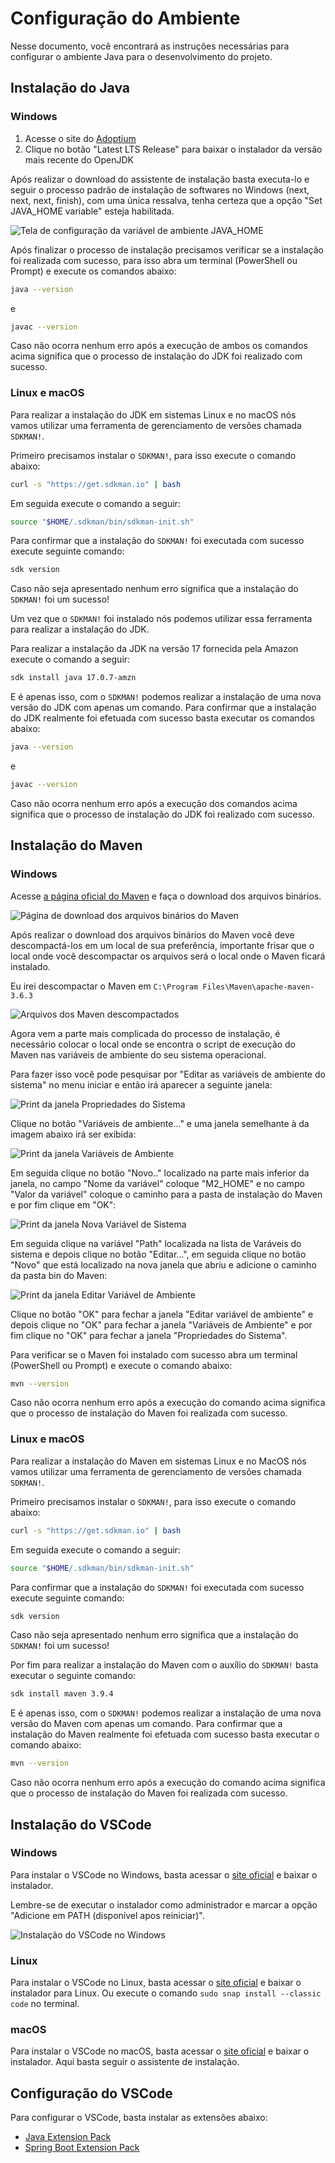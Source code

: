 # Configuração do Ambiente

Nesse documento, você encontrará as instruções necessárias para configurar o ambiente Java para o desenvolvimento do projeto.

## Instalação do Java

### Windows

1. Acesse o site do [Adoptium](https://adoptium.net/)
2. Clique no botão "Latest LTS Release" para baixar o instalador da versão mais recente do OpenJDK

Após realizar o download do assistente de instalação basta executa-lo e seguir o processo padrão de instalação de softwares no Windows (next, next, next, finish), com uma única ressalva, tenha certeza que a opção "Set JAVA_HOME variable" esteja habilitada.

![Tela de configuração da variável de ambiente JAVA_HOME](https://dkrn4sk0rn31v.cloudfront.net/uploads/2021/01/tela-instalacao-definir-JAVA-HOME-path.png)

Após finalizar o processo de instalação precisamos verificar se a instalação foi realizada com sucesso, para isso abra um terminal (PowerShell ou Prompt) e execute os comandos abaixo:

```bash
java --version
```

e

```bash
javac --version
```

Caso não ocorra nenhum erro após a execução de ambos os comandos acima significa que o processo de instalação do JDK foi realizado com sucesso.

### Linux e macOS

Para realizar a instalação do JDK em sistemas Linux e no macOS nós vamos utilizar uma ferramenta de gerenciamento de versões chamada `SDKMAN!`.

Primeiro precisamos instalar o `SDKMAN!`, para isso execute o comando abaixo:

```bash
curl -s "https://get.sdkman.io" | bash
```

Em seguida execute o comando a seguir:

```bash
source "$HOME/.sdkman/bin/sdkman-init.sh"
```

Para confirmar que a instalação do `SDKMAN!` foi executada com sucesso execute seguinte comando:

```bash
sdk version
```

Caso não seja apresentado nenhum erro significa que a instalação do `SDKMAN!` foi um sucesso!

Um vez que o `SDKMAN!` foi instalado nós podemos utilizar essa ferramenta para realizar a instalação do JDK.

Para realizar a instalação da JDK na versão 17 fornecida pela Amazon execute o comando a seguir:

```bash
sdk install java 17.0.7-amzn
```

E é apenas isso, com o `SDKMAN!` podemos realizar a instalação de uma nova versão do JDK com apenas um comando. Para confirmar que a instalação do JDK realmente foi efetuada com sucesso basta executar os comandos abaixo:

```bash
java --version
```

e

```bash
javac --version
```

Caso não ocorra nenhum erro após a execução dos comandos acima significa que o processo de instalação do JDK foi realizado com sucesso.

## Instalação do Maven

### Windows

Acesse [a página oficial do Maven](https://maven.apache.org/download.cgi) e faça o download dos arquivos binários.

![Página de download dos arquivos binários do Maven](https://dkrn4sk0rn31v.cloudfront.net/uploads/2021/01/pagina-download-maven.png)

Após realizar o download dos arquivos binários do Maven você deve descompactá-los em um local de sua preferência, importante frisar que o local onde você descompactar os arquivos será o local onde o Maven ficará instalado.

Eu irei descompactar o Maven em `C:\Program Files\Maven\apache-maven-3.6.3`

![Arquivos dos Maven descompactados](https://dkrn4sk0rn31v.cloudfront.net/uploads/2021/01/arquivos-maven-descompactados.png)

Agora vem a parte mais complicada do processo de instalação, é necessário colocar o local onde se encontra o script de execução do Maven nas variáveis de ambiente do seu sistema operacional.

Para fazer isso você pode pesquisar por "Editar as variáveis de ambiente do sistema" no menu iniciar e então irá aparecer a seguinte janela:

![Print da janela Propriedades do Sistema](https://dkrn4sk0rn31v.cloudfront.net/uploads/2021/01/print-propriedades-do-sistema.png)

Clique no botão "Variáveis de ambiente..." e uma janela semelhante à da imagem abaixo irá ser exibida:

![Print da janela Variáveis de Ambiente](https://dkrn4sk0rn31v.cloudfront.net/uploads/2021/01/print-janela-variaveis-de-ambiente.png)

Em seguida clique no botão "Novo.." localizado na parte mais inferior da janela, no campo "Nome da variável" coloque "M2_HOME" e no campo "Valor da variável" coloque o caminho para a pasta de instalação do Maven e por fim clique em "OK":

![Print da janela Nova Variável de Sistema](https://dkrn4sk0rn31v.cloudfront.net/uploads/2021/01/print-janela-nova-variavel-de-sistema.png)

Em seguida clique na variável "Path" localizada na lista de Varáveis do sistema e depois clique no botão "Editar...", em seguida clique no botão "Novo" que está localizado na nova janela que abriu e adicione o caminho  da pasta bin do Maven:

![Print da janela Editar Variável de Ambiente](https://dkrn4sk0rn31v.cloudfront.net/uploads/2021/01/print-janela-editar-variavel-de-ambiente.png)

Clique no botão "OK" para fechar a janela "Editar variável de ambiente" e depois clique no "OK" para fechar a janela "Variáveis de Ambiente" e por fim clique no "OK" para fechar a janela "Propriedades do Sistema".

Para verificar se o Maven foi instalado com sucesso abra um terminal (PowerShell ou Prompt) e execute o comando abaixo:

```bash
mvn --version
```

Caso não ocorra nenhum erro após a execução do comando acima significa que o processo de instalação do Maven foi realizada com sucesso.

### Linux e macOS

Para realizar a instalação do Maven em sistemas Linux e no MacOS nós vamos utilizar uma ferramenta de gerenciamento de versões chamada `SDKMAN!`.

Primeiro precisamos instalar o `SDKMAN!`, para isso execute o comando abaixo:

```bash
curl -s "https://get.sdkman.io" | bash
```

Em seguida execute o comando a seguir:

```bash
source "$HOME/.sdkman/bin/sdkman-init.sh"
```

Para confirmar que a instalação do `SDKMAN!` foi executada com sucesso execute seguinte comando:

```bash
sdk version
```

Caso não seja apresentado nenhum erro significa que a instalação do `SDKMAN!` foi um sucesso!

Por fim para realizar a instalação do Maven com o auxílio do `SDKMAN!` basta executar o seguinte comando:

```bash
sdk install maven 3.9.4
```

E é apenas isso, com o `SDKMAN!` podemos realizar a instalação de uma nova versão do Maven com apenas um comando. Para confirmar que a instalação do Maven realmente foi efetuada com sucesso basta executar o comando abaixo:

```bash
mvn --version
```

Caso não ocorra nenhum erro após a execução do comando acima significa que o processo de instalação do Maven foi realizada com sucesso.

## Instalação do VSCode

### Windows

Para instalar o VSCode no Windows, basta acessar o [site oficial](https://code.visualstudio.com/download) e baixar o instalador.

Lembre-se de executar o instalador como administrador e marcar a opção "Adicione em PATH (disponível apos reiniciar)".

![Instalação do VSCode no Windows](./imgs/tela-de-instalação-do-vs-code-no-windows.png)

### Linux

Para instalar o VSCode no Linux, basta acessar o [site oficial](https://code.visualstudio.com/download) e baixar o instalador para Linux. Ou execute o comando `sudo snap install --classic code` no terminal.

### macOS

Para instalar o VSCode no macOS, basta acessar o [site oficial](https://code.visualstudio.com/download) e baixar o instalador. Aqui basta seguir o assistente de instalação.

## Configuração do VSCode

Para configurar o VSCode, basta instalar as extensões abaixo:

- [Java Extension Pack](https://marketplace.visualstudio.com/items?itemName=vscjava.vscode-java-pack)
- [Spring Boot Extension Pack](https://marketplace.visualstudio.com/items?itemName=Pivotal.vscode-boot-dev-pack)